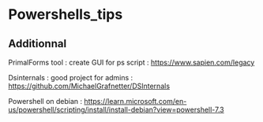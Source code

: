 # Powershells_tips

## Additionnal 
PrimalForms tool : create GUI for ps script : https://www.sapien.com/legacy


Dsinternals : good project for admins :   https://github.com/MichaelGrafnetter/DSInternals

Powershell on debian : https://learn.microsoft.com/en-us/powershell/scripting/install/install-debian?view=powershell-7.3
